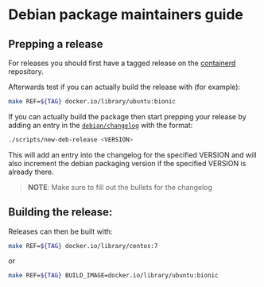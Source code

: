# Debian package maintainers guide

## Prepping a release

For releases you should first have a tagged release on the
[containerd](https://github.com/containerd/containerd/releases)
repository.

Afterwards test if you can actually build the release with (for example):

```bash
make REF=${TAG} docker.io/library/ubuntu:bionic
```

If you can actually build the package then start prepping
your release by adding an entry in the [`debian/changelog`](changelog) with the
format:

```bash
./scripts/new-deb-release <VERSION>
```

This will add an entry into the changelog for the specified VERSION
and will also increment the debian packaging version if the specified
VERSION is already there.

> **NOTE**: Make sure to fill out the bullets for the changelog

## Building the release:

Releases can then be built with:

```bash
make REF=${TAG} docker.io/library/centos:7
```

or

```bash
make REF=${TAG} BUILD_IMAGE=docker.io/library/ubuntu:bionic
```
